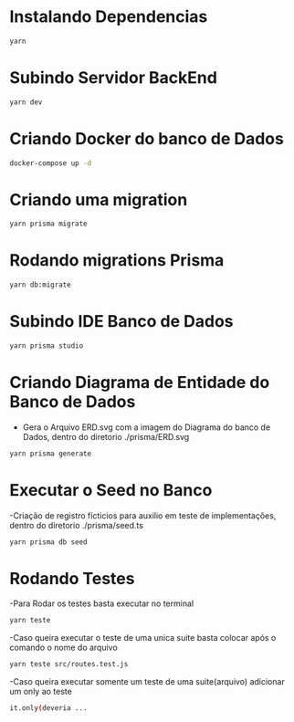 # Instalando Dependencias

```bash
yarn
```

# Subindo Servidor BackEnd

```bash
yarn dev
```

# Criando Docker do banco de Dados

```bash
docker-compose up -d
```

# Criando uma migration

```bash
yarn prisma migrate
```

# Rodando migrations Prisma

```bash
yarn db:migrate
```

# Subindo IDE Banco de Dados

```bash
yarn prisma studio
```

# Criando Diagrama de Entidade do Banco de Dados

- Gera o Arquivo ERD.svg com a imagem do Diagrama do banco de Dados, dentro do diretorio ./prisma/ERD.svg

```bash
yarn prisma generate
```

# Executar o Seed no Banco

-Criação de registro ficticios para auxilio em teste de implementações, dentro do diretorio ./prisma/seed.ts

```bash
yarn prisma db seed
```

# Rodando Testes

-Para Rodar os testes basta executar no terminal

```bash
yarn teste
```

-Caso queira executar o teste de uma unica suite basta colocar após o comando o nome do arquivo

```bash
yarn teste src/routes.test.js
```

-Caso queira executar somente um teste de uma suite(arquivo) adicionar um only ao teste

```bash
it.only(deveria ...
```
